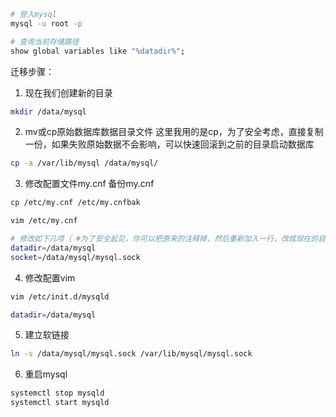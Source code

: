 
```bash
# 登入mysql
mysql -u root -p

# 查询当前存储路径
show global variables like "%datadir%";
```

迁移步骤：

1. 现在我们创建新的目录
```bash
mkdir /data/mysql
```
2. mv或cp原始数据库数据目录文件
这里我用的是cp，为了安全考虑，直接复制一份，如果失败原始数据不会影响，可以快速回滚到之前的目录启动数据库
```bash
cp -a /var/lib/mysql /data/mysql/
```
3. 修改配置文件my.cnf
备份my.cnf
```bash
cp /etc/my.cnf /etc/my.cnfbak
```

```bash
vim /etc/my.cnf

# 修改如下几项（ #为了安全起见，你可以把原来的注释掉，然后重新加入一行，改成现在的目录，也会为了快速回滚。）
datadir=/data/mysql
socket=/data/mysql/mysql.sock
```
4. 修改配置vim
```bash
vim /etc/init.d/mysqld

datadir=/data/mysql
```

5. 建立软链接
```bash
ln -s /data/mysql/mysql.sock /var/lib/mysql/mysql.sock
```
6. 重启mysql

```bash
systemctl stop mysqld
systemctl start mysqld
```






















